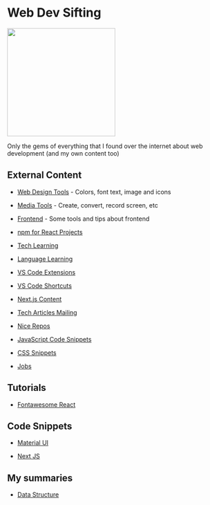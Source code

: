 # Web Dev Sifting

<img src="https://github.com/PedroMarianoAlmeida/Web-Dev-Sifting/blob/master/images/Web%20dev%20Sifting.png" width="250" height="250">

Only the gems of everything that I found over the internet about web development (and my own content too)

## External Content

- [Web Design Tools](https://github.com/PedroMarianoAlmeida/Web-Dev-Panning/blob/master/lists/Design.md) - Colors, font text, image and icons

- [Media Tools](https://github.com/PedroMarianoAlmeida/Web-Dev-Panning/blob/master/lists/Media%20Manipulation.md) - Create, convert, record screen, etc

- [Frontend](https://github.com/PedroMarianoAlmeida/Web-Dev-Panning/blob/master/lists/Design.md) - Some tools and tips about frontend

- [npm for React Projects](https://github.com/PedroMarianoAlmeida/Web-Dev-Panning/blob/master/lists/React%20npm.md)

- [Tech Learning](https://github.com/PedroMarianoAlmeida/Web-Dev-Panning/blob/master/lists/Learning.md)

- [Language Learning](https://github.com/PedroMarianoAlmeida/Web-Dev-Panning/blob/master/lists/Language.md)

- [VS Code Extensions](https://github.com/PedroMarianoAlmeida/Web-Dev-Panning/blob/master/lists/VS%20Code%20extensions.md)

- [VS Code Shortcuts](https://github.com/PedroMarianoAlmeida/Web-Dev-Panning/blob/master/lists/VS%20Code%20Shortcuts.md)

- [Next.js Content](https://github.com/PedroMarianoAlmeida/Web-Dev-Panning/blob/master/lists/Next.js%20Content.md)

- [Tech Articles Mailing](https://github.com/PedroMarianoAlmeida/Web-Dev-Panning/blob/master/lists/Tech%20Articles.md)

- [Nice Repos](https://github.com/PedroMarianoAlmeida/Web-Dev-Panning/blob/master/lists/Nice%20Repos.md)

- [JavaScript Code Snippets](https://github.com/PedroMarianoAlmeida/Web-Dev-Panning/blob/master/lists/Vanilla%20JavaScript.md)

- [CSS Snippets](https://github.com/PedroMarianoAlmeida/Web-Dev-Panning/blob/master/lists/CSS.md)

- [Jobs](https://github.com/PedroMarianoAlmeida/Web-Dev-Panning/blob/master/lists/Jobs.md)

## Tutorials

- [Fontawesome React](https://github.com/PedroMarianoAlmeida/Web-Dev-Panning/blob/master/tutorials/fontawesome-react.md)

## Code Snippets

- [Material UI](https://github.com/PedroMarianoAlmeida/Web-Dev-Panning/blob/master/code-snippets/material%20ui.md)

- [Next JS](https://github.com/PedroMarianoAlmeida/Web-Dev-Panning/blob/master/code-snippets/next-js.md)

## My summaries

- [Data Structure](https://github.com/PedroMarianoAlmeida/Web-Dev-Panning/blob/master/summaries/data%20structures.md)
